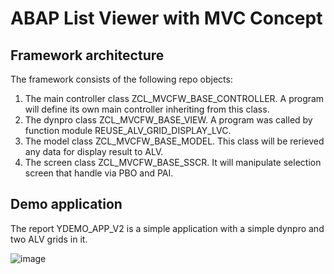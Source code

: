 # ABAP List Viewer with MVC Concept
## Framework architecture
The framework consists of the following repo objects:
  1. The main controller class ZCL_MVCFW_BASE_CONTROLLER. A program will define its own main controller inheriting from this class.
  2. The dynpro class ZCL_MVCFW_BASE_VIEW. A program was called by function module REUSE_ALV_GRID_DISPLAY_LVC.
  3. The model class ZCL_MVCFW_BASE_MODEL. This class will be rerieved any data for display result to ALV. 
  4. The screen class ZCL_MVCFW_BASE_SSCR. It will manipulate selection screen that handle via PBO and PAI.  

## Demo application

The report YDEMO_APP_V2 is a simple application with a simple dynpro and two ALV grids in it.

![image](https://user-images.githubusercontent.com/57941447/200183443-ff58196c-afc6-4639-b64e-15e5904ee9a8.png)
